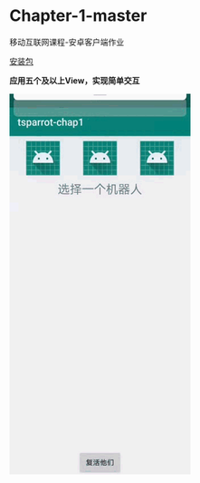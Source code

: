 # Chapter-1-master
移动互联网课程-安卓客户端作业

[安装包]()

**应用五个及以上View，实现简单交互**

![效果1](https://github.com/tsparrot/Chapter-1-master/blob/master/pic/1.gif)



